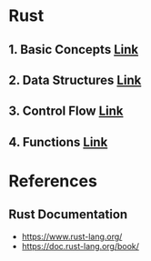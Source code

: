 # Rust

## 1. Basic Concepts [Link](https://github.com/rosa-lpz/Rust/blob/main/1.%20Basic%20Concepts.md)

## 2. Data Structures [Link](https://github.com/rosa-lpz/Rust/blob/main/2.%20Data%20Structures.md)

## 3. Control Flow [Link](https://github.com/rosa-lpz/Rust/blob/main/3.%20Control%20Flow.md)

## 4. Functions [Link](https://github.com/rosa-lpz/Rust/blob/main/4.%20Functions.md)






# References

## Rust Documentation

* https://www.rust-lang.org/
* https://doc.rust-lang.org/book/
